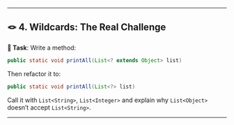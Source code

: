 
---

## 🪢 **4. Wildcards: The Real Challenge**

**🧪 Task**:
Write a method:

```java
public static void printAll(List<? extends Object> list)
```

Then refactor it to:

```java
public static void printAll(List<?> list)
```

Call it with `List<String>`, `List<Integer>` and explain why `List<Object>` doesn’t accept `List<String>`.

---

